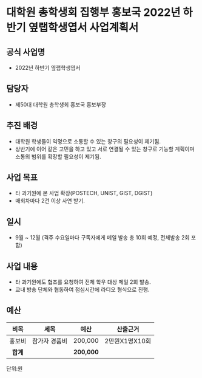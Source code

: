 대학원 총학생회 집행부 홍보국 2022년 하반기 옆랩학생엽서 사업계획서
===

## 공식 사업명
- 2022년 하반기 옆랩학생엽서

## 담당자
- 제50대 대학원 총학생회 홍보국 홍보부장

## 추진 배경
- 대학원 학생들이 익명으로 소통할 수 있는 창구의 필요성이 제기됨. 
- 상반기에 이어 같은 고민을 하고 있고 서로 연결될 수 있는 창구로 기능할 계획이며 소통의 범위를 확장할 필요성이 제기됨.

## 사업 목표
- 타 과기원에 본 사업 확장(POSTECH, UNIST, GIST, DGIST)
- 매회차마다 2건 이상 사연 받기.

## 일시
- 9월 ~ 12월 (격주 수요일마다 구독자에게 메일 발송 총 10회 예정, 전체발송 2회 포함)


## 사업 내용

 - 타 과기원에도 협조를 요청하여 전체 학우 대상 메일 2회 발송.
 - 교내 방송 단체와 협동하여 점심시간에 라디오 형식으로 진행.

## 예산

|  **비목** |   **세목**   | **예산** | **산출근거** |
|:----------:|:------------:|:--------:|:--------:|
|홍보비|참가자 경품비|200,000| 2만원X1명X10회 |
|   **합계**  |              | **200,000**|  |

단위:원
